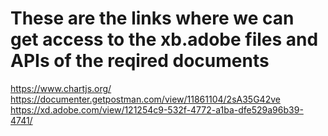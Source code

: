 # These are the links where we can get access to the xb.adobe files and APIs of the reqired documents

https://www.chartjs.org/
https://documenter.getpostman.com/view/11861104/2sA35G42ve
https://xd.adobe.com/view/121254c9-532f-4772-a1ba-dfe529a96b39-4741/
